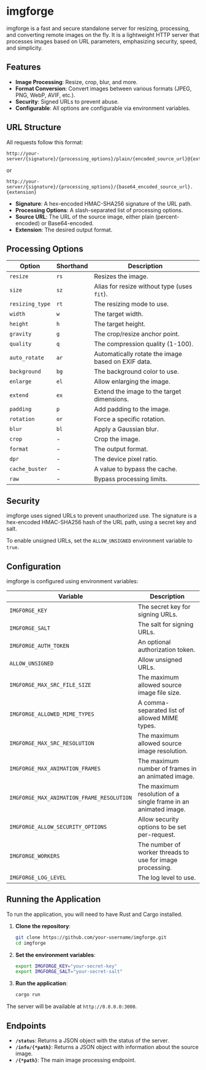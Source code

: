 # imgforge

imgforge is a fast and secure standalone server for resizing, processing, and converting remote images on the fly. It is a lightweight HTTP server that processes images based on URL parameters, emphasizing security, speed, and simplicity.

## Features

- **Image Processing**: Resize, crop, blur, and more.
- **Format Conversion**: Convert images between various formats (JPEG, PNG, WebP, AVIF, etc.).
- **Security**: Signed URLs to prevent abuse.
- **Configurable**: All options are configurable via environment variables.

## URL Structure

All requests follow this format:

```
http://your-server/{signature}/{processing_options}/plain/{encoded_source_url}@{extension}
```

or

```
http://your-server/{signature}/{processing_options}/{base64_encoded_source_url}.{extension}
```

- **Signature**: A hex-encoded HMAC-SHA256 signature of the URL path.
- **Processing Options**: A slash-separated list of processing options.
- **Source URL**: The URL of the source image, either plain (percent-encoded) or Base64-encoded.
- **Extension**: The desired output format.

## Processing Options

| Option | Shorthand | Description |
| --- | --- | --- |
| `resize` | `rs` | Resizes the image. |
| `size` | `sz` | Alias for resize without type (uses `fit`). |
| `resizing_type` | `rt` | The resizing mode to use. |
| `width` | `w` | The target width. |
| `height` | `h` | The target height. |
| `gravity` | `g` | The crop/resize anchor point. |
| `quality` | `q` | The compression quality (1-100). |
| `auto_rotate` | `ar` | Automatically rotate the image based on EXIF data. |
| `background` | `bg` | The background color to use. |
| `enlarge` | `el` | Allow enlarging the image. |
| `extend` | `ex` | Extend the image to the target dimensions. |
| `padding` | `p` | Add padding to the image. |
| `rotation` | `or` | Force a specific rotation. |
| `blur` | `bl` | Apply a Gaussian blur. |
| `crop` | - | Crop the image. |
| `format` | - | The output format. |
| `dpr` | - | The device pixel ratio. |
| `cache_buster` | - | A value to bypass the cache. |
| `raw` | - | Bypass processing limits. |

## Security

imgforge uses signed URLs to prevent unauthorized use. The signature is a hex-encoded HMAC-SHA256 hash of the URL path, using a secret key and salt.

To enable unsigned URLs, set the `ALLOW_UNSIGNED` environment variable to `true`.

## Configuration

imgforge is configured using environment variables:

| Variable | Description |
| --- | --- |
| `IMGFORGE_KEY` | The secret key for signing URLs. |
| `IMGFORGE_SALT` | The salt for signing URLs. |
| `IMGFORGE_AUTH_TOKEN` | An optional authorization token. |
| `ALLOW_UNSIGNED` | Allow unsigned URLs. |
| `IMGFORGE_MAX_SRC_FILE_SIZE` | The maximum allowed source image file size. |
| `IMGFORGE_ALLOWED_MIME_TYPES` | A comma-separated list of allowed MIME types. |
| `IMGFORGE_MAX_SRC_RESOLUTION` | The maximum allowed source image resolution. |
| `IMGFORGE_MAX_ANIMATION_FRAMES` | The maximum number of frames in an animated image. |
| `IMGFORGE_MAX_ANIMATION_FRAME_RESOLUTION` | The maximum resolution of a single frame in an animated image. |
| `IMGFORGE_ALLOW_SECURITY_OPTIONS` | Allow security options to be set per-request. |
| `IMGFORGE_WORKERS` | The number of worker threads to use for image processing. |
| `IMGFORGE_LOG_LEVEL` | The log level to use. |

## Running the Application

To run the application, you will need to have Rust and Cargo installed.

1.  **Clone the repository**:

    ```bash
    git clone https://github.com/your-username/imgforge.git
    cd imgforge
    ```

2.  **Set the environment variables**:

    ```bash
    export IMGFORGE_KEY="your-secret-key"
    export IMGFORGE_SALT="your-secret-salt"
    ```

3.  **Run the application**:

    ```bash
    cargo run
    ```

The server will be available at `http://0.0.0.0:3000`.

## Endpoints

- **`/status`**: Returns a JSON object with the status of the server.
- **`/info/{*path}`**: Returns a JSON object with information about the source image.
- **`/{*path}`**: The main image processing endpoint.
